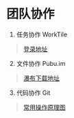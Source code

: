 # 团队协作

1. 任务协作 WorkTile

> [登录地址](https://worktile.com)

2. 文件协作 Pubu.im
     
>  [瀑布下载地址](https://pubu.im)

3. 代码协作 Git
    
>   [常用操作原理图](http://weibo.com/ttarticle/p/show?id=2309403972284636337956)


